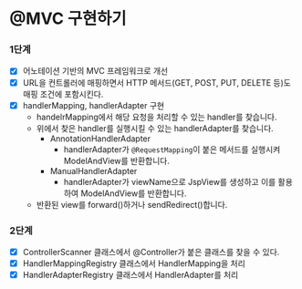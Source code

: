 # @MVC 구현하기

### 1단계
- [X] 어노테이션 기반의 MVC 프레임워크로 개선
- [X] URL을 컨트롤러에 매핑하면서 HTTP 메서드(GET, POST, PUT, DELETE 등)도 매핑 조건에 포함시킨다.
- [X] handlerMapping, handlerAdapter 구현
  - handelrMapping에서 해당 요청을 처리할 수 있는 handler를 찾습니다.
  - 위에서 찾은 handler를 실행시킬 수 있는 handlerAdapter를 찾습니다.
    - AnnotationHandlerAdapter
      - handlerAdapter가 `@RequestMapping`이 붙은 메서드를 실행시켜 ModelAndView를 반환합니다.
    - ManualHandlerAdapter
      - handlerAdapter가 viewName으로 JspView를 생성하고 이를 활용하여 ModelAndView를 반환합니다.
  - 반환된 view를 forward()하거나 sendRedirect()합니다. 

### 2단계
- [X] ControllerScanner 클래스에서 @Controller가 붙은 클래스를 찾을 수 있다.
- [X] HandlerMappingRegistry 클래스에서 HandlerMapping을 처리
- [X] HandlerAdapterRegistry 클래스에서 HandlerAdapter를 처리
